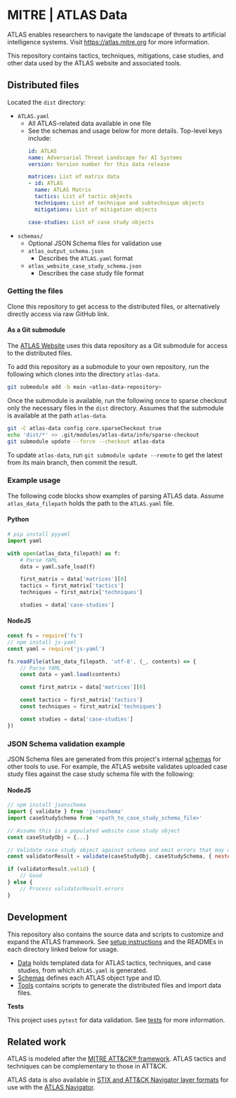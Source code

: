 # MITRE | ATLAS Data

ATLAS enables researchers to navigate the landscape of threats to artificial intelligence systems.  Visit https://atlas.mitre.org for more information.

This repository contains tactics, techniques, mitigations, case studies, and other data used by the ATLAS website and associated tools.

## Distributed files

Located the `dist` directory:

- `ATLAS.yaml`
    + All ATLAS-related data available in one file
    + See the schemas and usage below for more details. Top-level keys include:
        ```yaml
        id: ATLAS
        name: Adversarial Threat Landscape for AI Systems
        version: Version number for this data release

        matrices: List of matrix data
        - id: ATLAS
          name: ATLAS Matrix
          tactics: List of tactic objects
          techniques: List of technique and subtechnique objects
          mitigations: List of mitigation objects

        case-studies: List of case study objects
        ```
- `schemas/`
    + Optional JSON Schema files for validation use
    + `atlas_output_schema.json`
        * Describes the `ATLAS.yaml` format
    + `atlas_website_case_study_schema.json`
        * Describes the case study file format

### Getting the files

Clone this repository to get access to the distributed files, or alternatively directly access via raw GitHub link.

#### As a Git submodule

The [ATLAS Website](https://github.com/mitre-atlas/atlas-website) uses this data repository as a Git submodule for access to the distributed files.

To add this repository as a submodule to your own repository, run the following which clones into the directory `atlas-data`.

```bash
git submodule add -b main <atlas-data-repository>
```

Once the submodule is available, run the following once to sparse checkout only the necessary files in the `dist` directory.  Assumes that the submodule is available at the path `atlas-data`.
```bash
git -C atlas-data config core.sparseCheckout true
echo 'dist/*' >> .git/modules/atlas-data/info/sparse-checkout
git submodule update --force --checkout atlas-data
```

To update `atlas-data`, run `git submodule update --remote` to get the latest from its main branch, then commit the result.

### Example usage

The following code blocks show examples of parsing ATLAS data.  Assume `atlas_data_filepath` holds the path to the `ATLAS.yaml` file.

#### Python
```python
# pip install pyyaml
import yaml

with open(atlas_data_filepath) as f:
    # Parse YAML
    data = yaml.safe_load(f)

    first_matrix = data['matrices'][0]
    tactics = first_matrix['tactics']
    techniques = first_matrix['techniques']

    studies = data['case-studies']
```

#### NodeJS
```js
const fs = require('fs')
// npm install js-yaml
const yaml = require('js-yaml')

fs.readFile(atlas_data_filepath, 'utf-8', (_, contents) => {
    // Parse YAML
    const data = yaml.load(contents)

    const first_matrix = data['matrices'][0]

    const tactics = first_matrix['tactics']
    const techniques = first_matrix['techniques']

    const studies = data['case-studies']
})
```

### JSON Schema validation example

JSON Schema files are generated from this project's internal [schemas](schemas/README.md) for other tools to use. For example, the ATLAS website validates uploaded case study files against the case study schema file with the following:

#### NodeJS

```js
// npm install jsonschema
import { validate } from 'jsonschema'
import caseStudySchema from '<path_to_case_study_schema_file>'

// Assume this is a populated website case study object
const caseStudyObj = {...}

// Validate case study object against schema and emit errors that may occur from nested `anyOf` validations
const validatorResult = validate(caseStudyObj, caseStudySchema, { nestedErrors: true })

if (validatorResult.valid) {
    // Good
} else {
    // Process validatorResult.errors
}

```

## Development

This repository also contains the source data and scripts to customize and expand the ATLAS framework.  See [setup instructions](tools/README.md#development-setup) and the READMEs in each directory linked below for usage.

- [Data](data/README.md) holds templated data for ATLAS tactics, techniques, and case studies, from which `ATLAS.yaml` is generated.
- [Schemas](schemas/README.md) defines each ATLAS object type and ID.
- [Tools](tools/README.md) contains scripts to generate the distributed files and import data files.

**Tests**

This project uses `pytest` for data validation. See [tests](tests/README.md) for more information.


## Related work

ATLAS is modeled after the [MITRE ATT&CK® framework](https://attack.mitre.org). ATLAS tactics and techniques can be complementary to those in ATT&CK.

ATLAS data is also available in [STIX and ATT&CK Navigator layer formats](https://github.com/mitre-atlas/atlas-navigator-data) for use with the [ATLAS Navigator](https://mitre-atlas.github.io/atlas-navigator/).
